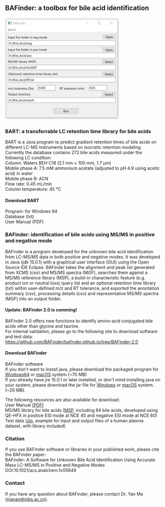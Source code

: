 ## BAFinder: a toolbox for bile acid identification

![BAFinder GUI](./doc/assets/BAFinder.png)

### BART: a transferrable LC retention time library for bile acids
BART is a Java program to predict gradient retention times of bile acids on different LC-MS instruments based on isocratic retention modeling. <br> 
Currently the database contains 272 bile acids measured under the following LC condition:<br> 
Column: Waters BEH C18 (2.1 mm × 100 mm, 1.7 µm)<br> 
Mobile phase A: 7.5 mM ammonium acetate (adjusted to pH 4.9 using acetic acid) in water<br> 
Mobile phase B: ACN<br> 
Flow rate: 0.45 mL/min<br> 
Column temperature: 45 ℃<br> 

#### Download BART
Program: for Windows 64<br> 
Database (txt) <br> 
User Manual (PDF)<br> 



### BAFinder: identification of bile acids using MS/MS in positive and negative mode
BAFinder is a program developed for the unknown bile acid identification from LC-MS/MS data in both positive and negative modes. It was developed in Java (jdk 15.0.1) with a graphical user interface (GUI) using the Open Source IDE Eclipse. BAFinder takes the alignment and peak list generated from XCMS (csv) and MS/MS spectra (MGF), searches them against a MS/MS reference library (MSP), a build-in characteristic feature (e.g. product ion or neutral loss) query list and an optional retention time library (txt) within user-defined m/z and RT tolerance, and exported the annotation summary (csv), processing details (csv) and representative MS/MS spectra (MGF) into an output folder.
#### Update: BAFinder 2.0 is comming!
BAFinder 2.0 offers new functions to identify amino-acid conjugated bile acids other than glycine and taurine. <br> 
For internal validation, please go to the following site to download software and test data:<br> 
https://github.com/BAFinder/bafinder.github.io/tree/BAFinder-2.0 <br> 

#### Download BAFinder

BAFinder software<br> 
If you don't want to install java, please download the packaged program for <a href="./software/BAFinder_windows64.zip" download>Windows64</a> or <a href="./software/BAFinder_macosx.zip" download>macOS</a> system.(~70 MB) <br> 
If you already have jre 15.0.1 or later installed, or don't mind installing java on your system, please download the jar file for <a href="./software/BAFinder_win.jar" download>Windows</a> or <a href="./software/BAFinder_macosx.jar" download>macOS</a> system. (~20 MB).

The following resources are also available for download:<br> 
User Manual <a href="./doc/assets/BAFinder User Manual v1.0.pdf" download>(PDF)</a> <br> 
MS/MS library for bile acids (<a href="./data/MSMS_library.msp" download>MSP</a>, including 84 bile acids, developed using QE-HFX in positive ESI mode at NCE 45 and negative ESI mode at NCE 60)<br> 
Test data (<a href="./data/Test data.zip" download>zip</a>, example for input and output files of a human plasma dataset, with library included)



### Citation

If you use BAFinder software or libraries in your published work, please cite the BAFinder paper:<br> 
BAFinder: A Software for Unknown Bile Acid Identification Using Accurate Mass LC-MS/MS in Positive and Negative Modes<br> 
DOI:10.1021/acs.analchem.1c05648

### Contact

If you have any question about BAFinder, please contact Dr. Yan Ma (mayan@nibs.ac.cn).




